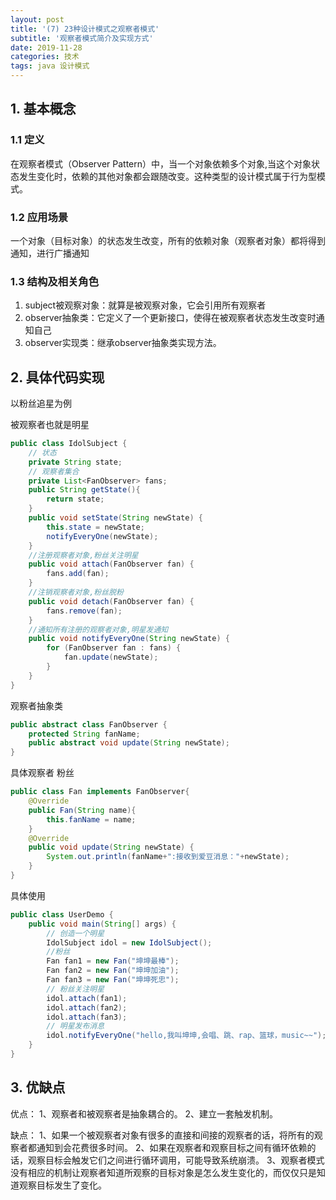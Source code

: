 ```yaml
---
layout: post
title: '(7) 23种设计模式之观察者模式'
subtitle: '观察者模式简介及实现方式'
date: 2019-11-28
categories: 技术
tags: java 设计模式
---
```


## 1. 基本概念
### 1.1 定义
在观察者模式（Observer Pattern）中，当一个对象依赖多个对象,当这个对象状态发生变化时，依赖的其他对象都会跟随改变。这种类型的设计模式属于行为型模式。

### 1.2 应用场景
 一个对象（目标对象）的状态发生改变，所有的依赖对象（观察者对象）都将得到通知，进行广播通知
 
### 1.3 结构及相关角色
1. subject被观察对象：就算是被观察对象，它会引用所有观察者
2. observer抽象类：它定义了一个更新接口，使得在被观察者状态发生改变时通知自己
3. observer实现类：继承observer抽象类实现方法。

## 2. 具体代码实现
以粉丝追星为例

被观察者也就是明星
```java
public class IdolSubject {
    // 状态
    private String state;
    // 观察者集合
    private List<FanObserver> fans;
    public String getState(){
        return state;
    }   
    public void setState(String newState) {
        this.state = newState;
        notifyEveryOne(newState);
    }
    //注册观察者对象,粉丝关注明星
    public void attach(FanObserver fan) {
        fans.add(fan);
    }
    //注销观察者对象,粉丝脱粉
    public void detach(FanObserver fan) {
        fans.remove(fan);
    }
    //通知所有注册的观察者对象,明星发通知
    public void notifyEveryOne(String newState) {
        for (FanObserver fan : fans) {
            fan.update(newState);
        }
    }
}
```
观察者抽象类
```java
public abstract class FanObserver {
    protected String fanName;
    public abstract void update(String newState);
}
```
具体观察者 粉丝
```java
public class Fan implements FanObserver{
    @Override
    public Fan(String name){
        this.fanName = name;
    }
    @Override
    public void update(String newState) {
        System.out.println(fanName+":接收到爱豆消息："+newState);
    }
}
```

具体使用
```java
public class UserDemo {
    public void main(String[] args) {
        // 创造一个明星
        IdolSubject idol = new IdolSubject();
        //粉丝
        Fan fan1 = new Fan("坤坤最棒");
        Fan fan2 = new Fan("坤坤加油");
        Fan fan3 = new Fan("坤坤死忠");
        // 粉丝关注明星
        idol.attach(fan1);
        idol.attach(fan2);
        idol.attach(fan3);
        // 明星发布消息
        idol.notifyEveryOne("hello,我叫坤坤,会唱、跳、rap、篮球，music~~");
    }   
}
```

## 3. 优缺点

优点： 1、观察者和被观察者是抽象耦合的。 2、建立一套触发机制。

缺点： 1、如果一个被观察者对象有很多的直接和间接的观察者的话，将所有的观察者都通知到会花费很多时间。 
      2、如果在观察者和观察目标之间有循环依赖的话，观察目标会触发它们之间进行循环调用，可能导致系统崩溃。 
      3、观察者模式没有相应的机制让观察者知道所观察的目标对象是怎么发生变化的，而仅仅只是知道观察目标发生了变化。